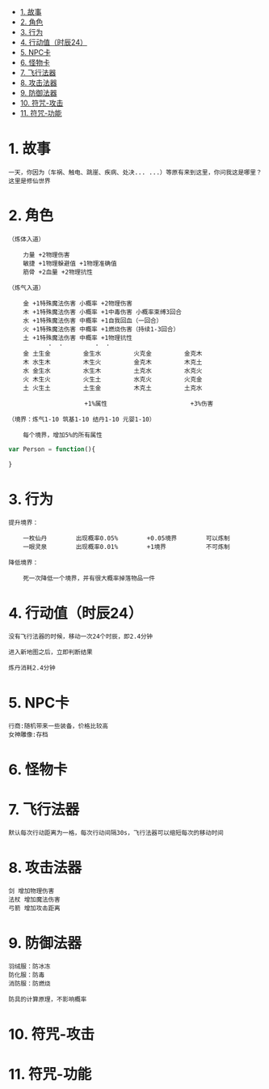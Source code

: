 <!-- TOC -->

- [1. 故事](#1-故事)
- [2. 角色](#2-角色)
- [3. 行为](#3-行为)
- [4. 行动值（时辰24）](#4-行动值时辰24)
- [5. NPC卡](#5-npc卡)
- [6. 怪物卡](#6-怪物卡)
- [7. 飞行法器](#7-飞行法器)
- [8. 攻击法器](#8-攻击法器)
- [9. 防御法器](#9-防御法器)
- [10. 符咒-攻击](#10-符咒-攻击)
- [11. 符咒-功能](#11-符咒-功能)

<!-- /TOC -->
# 1. 故事

    一天，你因为（车祸、触电、跳崖、疾病、处决... ...）等原有来到这里，你问我这是哪里？这里是修仙世界
    
# 2. 角色

    （炼体入道）

        力量 +2物理伤害
        敏捷 +1物理躲避值 +1物理准确值
        筋骨 +2血量 +2物理抗性
    
    （炼气入道）

        金 +1特殊魔法伤害 小概率 +2物理伤害
        木 +1特殊魔法伤害 小概率 +1中毒伤害 小概率束缚3回合
        水 +1特殊魔法伤害 中概率 +1自我回血（一回合）
        火 +1特殊魔法伤害 中概率 +1燃烧伤害（持续1-3回合）
        土 +1特殊魔法伤害 中概率 +1物理抗性
               ·  ·         ·  ·
        金 土生金         金生水         火克金         金克木
        木 水生木         木生火         金克木         木克土
        水 金生水         水生木         土克水         水克火
        火 木生火         火生土         水克火         火克金
        土 火生土         土生金         木克土         土克水 

                         +1%属性                       +3%伤害

    （境界：炼气1-10 筑基1-10 结丹1-10 元婴1-10）
    
        每个境界，增加5%的所有属性
    
```js
var Person = function(){
    
}
```

# 3. 行为


    提升境界：

        一枚仙丹        出现概率0.05%        +0.05境界        可以炼制
        一眼灵泉        出现概率0.01%        +1境界           不可炼制

    降低境界：

        死一次降低一个境界，并有很大概率掉落物品一件

# 4. 行动值（时辰24）

    没有飞行法器的时候，移动一次24个时辰，即2.4分钟

    进入新地图之后，立即判断结果

    炼丹消耗2.4分钟

    

# 5. NPC卡

    行商:随机带来一些装备，价格比较高
    女神雕像:存档

# 6. 怪物卡

# 7. 飞行法器

    默认每次行动距离为一格，每次行动间隔30s，飞行法器可以缩短每次的移动时间

# 8. 攻击法器

    剑 增加物理伤害
    法杖 增加魔法伤害
    弓箭 增加攻击距离

# 9. 防御法器
    
    羽绒服：防冰冻
    防化服：防毒
    消防服：防燃烧

    防具的计算原理，不影响概率

# 10. 符咒-攻击

# 11. 符咒-功能